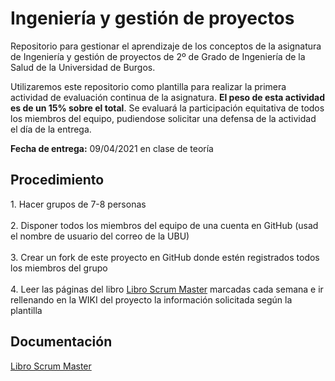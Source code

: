 <h1>Ingeniería y gestión de proyectos</h1>

Repositorio para gestionar el aprendizaje de los conceptos de la asignatura de Ingeniería y gestión de proyectos de 2º de Grado de Ingeniería de la Salud de la Universidad de Burgos.

Utilizaremos este repositorio como plantilla para realizar la primera actividad de evaluación continua de la asignatura. <b>El peso de esta actividad es de un 15% sobre el total</b>. Se evaluará la participación equitativa de todos los miembros del equipo, pudiendose solicitar una defensa de la actividad el día de la entrega. 

<b>Fecha de entrega:</b> 09/04/2021 en clase de teoría

<h2>Procedimiento</h2>
1. Hacer grupos de 7-8 personas<br></br>
2. Disponer todos los miembros del equipo de una cuenta en GitHub (usad el nombre de usuario del correo de la UBU)<br></br>
3. Crear un fork de este proyecto en GitHub donde estén registrados todos los miembros del grupo<br></br>
4. Leer las páginas del libro <a href="https://www.scrummanager.net/bok/index.php?title=Scrum_Manager_BoK">Libro Scrum Master</a> marcadas cada semana e ir rellenando en la WIKI del proyecto la información solicitada según la plantilla

<h2>Documentación</h2>
<a href="https://www.scrummanager.net/bok/index.php?title=Scrum_Manager_BoK">Libro Scrum Master</a>
